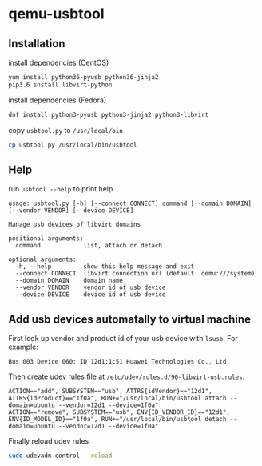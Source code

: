 # qemu-usbtool

## Installation

install dependencies (CentOS)
```sh
yum install python36-pyusb python36-jinja2
pip3.6 install libvirt-python
```

install dependencies (Fedora)
```sh
dnf install python3-pyusb python3-jinja2 python3-libvirt
```

copy `usbtool.py` to `/usr/local/bin`
```sh
cp usbtool.py /usr/local/bin/usbtool
```

## Help

run `usbtool --help` to print help
```
usage: usbtool.py [-h] [--connect CONNECT] command [--domain DOMAIN] [--vendor VENDOR] [--device DEVICE]

Manage usb devices of libvirt domains

positional arguments:
  command            list, attach or detach

optional arguments:
  -h, --help         show this help message and exit
  --connect CONNECT  libvirt connection url (default: qemu:///system)
  --domain DOMAIN    domain name
  --vendor VENDOR    vendor id of usb device
  --device DEVICE    device id of usb device
```

## Add usb devices automatally to virtual machine

First look up vendor and product id of your usb device with `lsusb`. For example:
```
Bus 003 Device 060: ID 12d1:1c51 Huawei Technologies Co., Ltd.
```

Then create udev rules file at `/etc/udev/rules.d/90-libvirt-usb.rules`.
```
ACTION=="add", SUBSYSTEM=="usb", ATTRS{idVendor}=="12d1", ATTRS{idProduct}=="1f0a", RUN+="/usr/local/bin/usbtool attach --domain=ubuntu --vendor=12d1 --device=1f0a"
ACTION=="remove", SUBSYSTEM=="usb", ENV{ID_VENDOR_ID}=="12d1", ENV{ID_MODEL_ID}=="1f0a", RUN+="/usr/local/bin/usbtool detach --domain=ubuntu --vendor=12d1 --device=1f0a"
```

Finally reload udev rules
```sh
sudo udevadm control --reload
```
